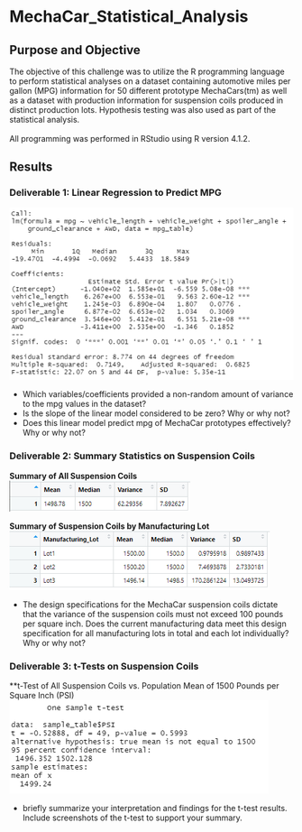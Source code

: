 # MechaCar_Statistical_Analysis
## Purpose and Objective
The objective of this challenge was to utilize the R programming language to perform statistical analyses on a dataset containing automotive miles per gallon (MPG) information for 50 different prototype MechaCars(tm) as well as a dataset with production information for suspension coils produced in distinct production lots. Hypothesis testing was also used as part of the statistical analysis. <br><br> All programming was performed in RStudio using R version 4.1.2.

## Results
### Deliverable 1: Linear Regression to Predict MPG
<kbd>![Linear Regression of MPG Data](Resources/linear_regression.png)</kbd>
- Which variables/coefficients provided a non-random amount of variance to the mpg values in the dataset?
- Is the slope of the linear model considered to be zero? Why or why not?
- Does this linear model predict mpg of MechaCar prototypes effectively? Why or why not?

### Deliverable 2: Summary Statistics on Suspension Coils
**Summary of All Suspension Coils**<br>
<kbd>![Summary of All Suspension Coils](Resources/total_mfg_summary.png)</kbd>

**Summary of Suspension Coils by Manufacturing Lot**<br>
<kbd>![Summary of Suspension Coils by Manufacturing Lot](Resources/by_lot_mfg_summary.png)</kbd>

- The design specifications for the MechaCar suspension coils dictate that the variance of the suspension coils must not exceed 100 pounds per square inch. Does the current manufacturing data meet this design specification for all manufacturing lots in total and each lot individually? Why or why not?

### Deliverable 3: t-Tests on Suspension Coils
**t-Test of All Suspension Coils vs. Population Mean of 1500 Pounds per Square Inch (PSI)<br>
<kbd>![t-Test of all suspension coils](Resources/t-test_all_lots.png)</kbd>

- briefly summarize your interpretation and findings for the t-test results. Include screenshots of the t-test to support your summary.
